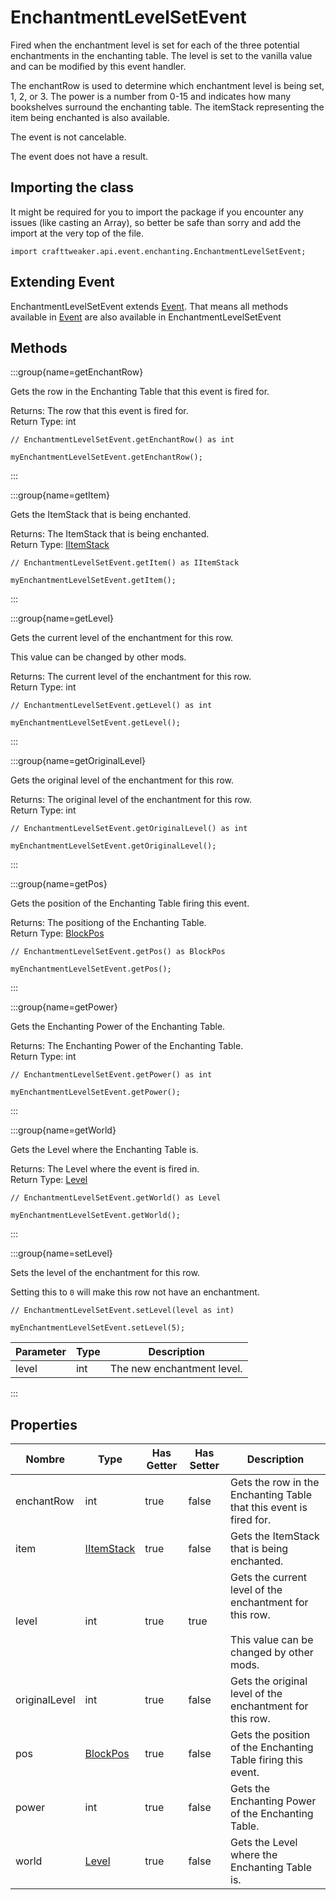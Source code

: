 # EnchantmentLevelSetEvent

Fired when the enchantment level is set for each of the three potential enchantments in the enchanting table. The level is set to the vanilla value and can be modified by this event handler.

 The enchantRow is used to determine which enchantment level is being set, 1, 2, or 3. The power is a number from 0-15 and indicates how many bookshelves surround the enchanting table. The itemStack representing the item being enchanted is also available.

The event is not cancelable.

The event does not have a result.

## Importing the class

It might be required for you to import the package if you encounter any issues (like casting an Array), so better be safe than sorry and add the import at the very top of the file.
```zenscript
import crafttweaker.api.event.enchanting.EnchantmentLevelSetEvent;
```


## Extending Event

EnchantmentLevelSetEvent extends [Event](/forge/api/event/Event). That means all methods available in [Event](/forge/api/event/Event) are also available in EnchantmentLevelSetEvent

## Methods

:::group{name=getEnchantRow}

Gets the row in the Enchanting Table that this event is fired for.

Returns: The row that this event is fired for.  
Return Type: int

```zenscript
// EnchantmentLevelSetEvent.getEnchantRow() as int

myEnchantmentLevelSetEvent.getEnchantRow();
```

:::

:::group{name=getItem}

Gets the ItemStack that is being enchanted.

Returns: The ItemStack that is being enchanted.  
Return Type: [IItemStack](/vanilla/api/item/IItemStack)

```zenscript
// EnchantmentLevelSetEvent.getItem() as IItemStack

myEnchantmentLevelSetEvent.getItem();
```

:::

:::group{name=getLevel}

Gets the current level of the enchantment for this row.

 This value can be changed by other mods.

Returns: The current level of the enchantment for this row.  
Return Type: int

```zenscript
// EnchantmentLevelSetEvent.getLevel() as int

myEnchantmentLevelSetEvent.getLevel();
```

:::

:::group{name=getOriginalLevel}

Gets the original level of the enchantment for this row.

Returns: The original level of the enchantment for this row.  
Return Type: int

```zenscript
// EnchantmentLevelSetEvent.getOriginalLevel() as int

myEnchantmentLevelSetEvent.getOriginalLevel();
```

:::

:::group{name=getPos}

Gets the position of the Enchanting Table firing this event.

Returns: The positiong of the Enchanting Table.  
Return Type: [BlockPos](/vanilla/api/util/math/BlockPos)

```zenscript
// EnchantmentLevelSetEvent.getPos() as BlockPos

myEnchantmentLevelSetEvent.getPos();
```

:::

:::group{name=getPower}

Gets the Enchanting Power of the Enchanting Table.

Returns: The Enchanting Power of the Enchanting Table.  
Return Type: int

```zenscript
// EnchantmentLevelSetEvent.getPower() as int

myEnchantmentLevelSetEvent.getPower();
```

:::

:::group{name=getWorld}

Gets the Level where the Enchanting Table is.

Returns: The Level where the event is fired in.  
Return Type: [Level](/vanilla/api/world/Level)

```zenscript
// EnchantmentLevelSetEvent.getWorld() as Level

myEnchantmentLevelSetEvent.getWorld();
```

:::

:::group{name=setLevel}

Sets the level of the enchantment for this row.

 Setting this to `0` will make this row not have an enchantment.

```zenscript
// EnchantmentLevelSetEvent.setLevel(level as int)

myEnchantmentLevelSetEvent.setLevel(5);
```

| Parameter | Type | Description                |
| --------- | ---- | -------------------------- |
| level     | int  | The new enchantment level. |


:::


## Properties

| Nombre        | Type                                        | Has Getter | Has Setter | Description                                                                                                                  |
| ------------- | ------------------------------------------- | ---------- | ---------- | ---------------------------------------------------------------------------------------------------------------------------- |
| enchantRow    | int                                         | true       | false      | Gets the row in the Enchanting Table that this event is fired for.                                                           |
| item          | [IItemStack](/vanilla/api/item/IItemStack)  | true       | false      | Gets the ItemStack that is being enchanted.                                                                                  |
| level         | int                                         | true       | true       | Gets the current level of the enchantment for this row. <br />  <br />  This value can be changed by other mods. |
| originalLevel | int                                         | true       | false      | Gets the original level of the enchantment for this row.                                                                     |
| pos           | [BlockPos](/vanilla/api/util/math/BlockPos) | true       | false      | Gets the position of the Enchanting Table firing this event.                                                                 |
| power         | int                                         | true       | false      | Gets the Enchanting Power of the Enchanting Table.                                                                           |
| world         | [Level](/vanilla/api/world/Level)           | true       | false      | Gets the Level where the Enchanting Table is.                                                                                |

